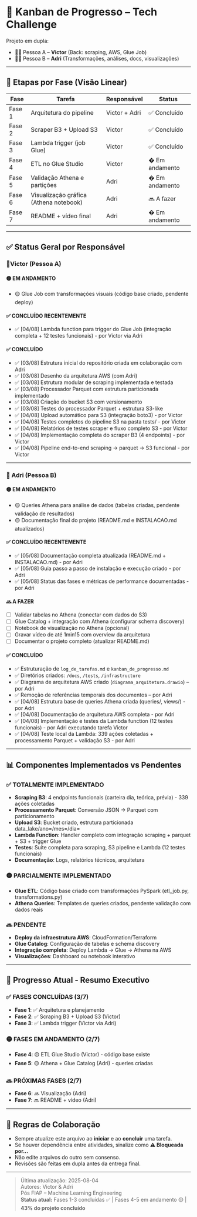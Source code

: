 # 📌 Kanban de Progresso – Tech Challenge
Projeto em dupla:
- 🧑‍💻 Pessoa A – **Victor** (Back: scraping, AWS, Glue Job)
- 👩‍💻 Pessoa B – **Adri** (Transformações, análises, docs, visualizações)

---

## 📆 Etapas por Fase (Visão Linear)
| Fase | Tarefa | Responsável | Status |
|------|--------|-------------|--------|
| Fase 1 | Arquitetura do pipeline | Victor + Adri | ✅ Concluído |
| Fase 2 | Scraper B3 + Upload S3 | Victor | ✅ Concluído |
| Fase 3 | Lambda trigger (job Glue) | Victor | ✅ Concluído |
| Fase 4 | ETL no Glue Studio | Victor | � Em andamento |
| Fase 5 | Validação Athena e partições | Adri | � Em andamento |
| Fase 6 | Visualização gráfica (Athena notebook) | Adri | 🔜 A fazer |
| Fase 7 | README + vídeo final | Adri | � Em andamento |

---

## ✅ Status Geral por Responsável
### 🔹Victor (Pessoa A)

#### 🟡 EM ANDAMENTO
- 🟡 Glue Job com transformações visuais (código base criado, pendente deploy)

#### ✅ CONCLUÍDO RECENTEMENTE
- ✅ [04/08] Lambda function para trigger do Glue Job (integração completa + 12 testes funcionais) - por Victor via Adri

#### ✅ CONCLUÍDO
- ✅ [03/08] Estrutura inicial do repositório criada em colaboração com Adri
- ✅ [03/08] Desenho da arquitetura AWS (com Adri)
- ✅ [03/08] Estrutura modular de scraping implementada e testada
- ✅ [03/08] Processador Parquet com estrutura particionada implementado
- ✅ [03/08] Criação do bucket S3 com versionamento
- ✅ [03/08] Testes do processador Parquet + estrutura S3-like
- ✅ [04/08] Upload automático para S3 (integração boto3) - por Victor
- ✅ [04/08] Testes completos do pipeline S3 na pasta tests/ - por Victor
- ✅ [04/08] Relatórios de testes scraper e fluxo completo S3 - por Victor
- ✅ [04/08] Implementação completa do scraper B3 (4 endpoints) - por Victor
- ✅ [04/08] Pipeline end-to-end scraping → parquet → S3 funcional - por Victor

---

### 🔹 Adri (Pessoa B)
#### 🟡 EM ANDAMENTO
- 🟡 Queries Athena para análise de dados (tabelas criadas, pendente validação de resultados)
- 🟡 Documentação final do projeto (README.md e INSTALACAO.md atualizados)

#### ✅ CONCLUÍDO RECENTEMENTE
- ✅ [05/08] Documentação completa atualizada (README.md + INSTALACAO.md) - por Adri
- ✅ [05/08] Guia passo a passo de instalação e execução criado - por Adri
- ✅ [05/08] Status das fases e métricas de performance documentadas - por Adri

#### 🔜 A FAZER
- [ ] Validar tabelas no Athena (conectar com dados do S3)
- [ ] Glue Catalog + integração com Athena (configurar schema discovery)
- [ ] Notebook de visualização no Athena (opcional)
- [ ] Gravar vídeo de até 1min15 com overview da arquitetura
- [ ] Documentar o projeto completo (atualizar README.md)

#### ✅ CONCLUÍDO
- ✅ Estruturação de `log_de_tarefas.md` e `kanban_de_progresso.md`
- ✅ Diretórios criados: `/docs`, `/tests`, `/infrastructure`
- ✅ Diagrama de arquitetura AWS criado (`diagrama_arquitetura.drawio`) – por Adri
- ✅ Remoção de referências temporais dos documentos – por Adri
- ✅ [04/08] Estrutura base de queries Athena criada (queries/, views/) - por Adri
- ✅ [04/08] Documentação de arquitetura AWS completa - por Adri
- ✅ [04/08] Implementação e testes da Lambda function (12 testes funcionais) - por Adri executando tarefa Victor
- ✅ [04/08] Teste local da Lambda: 339 ações coletadas + processamento Parquet + validação S3 - por Adri

---

## 📊 Componentes Implementados vs Pendentes

### ✅ **TOTALMENTE IMPLEMENTADO**
- **Scraping B3**: 4 endpoints funcionais (carteira dia, teórica, prévia) - 339 ações coletadas
- **Processamento Parquet**: Conversão JSON → Parquet com particionamento
- **Upload S3**: Bucket criado, estrutura particionada data_lake/ano=/mes=/dia=
- **Lambda Function**: Handler completo com integração scraping + parquet + S3 + trigger Glue
- **Testes**: Suite completa para scraping, S3 pipeline e Lambda (12 testes funcionais)
- **Documentação**: Logs, relatórios técnicos, arquitetura

### 🟡 **PARCIALMENTE IMPLEMENTADO**
- **Glue ETL**: Código base criado com transformações PySpark (etl_job.py, transformations.py)
- **Athena Queries**: Templates de queries criados, pendente validação com dados reais

### 🔜 **PENDENTE**
- **Deploy da infraestrutura AWS**: CloudFormation/Terraform
- **Glue Catalog**: Configuração de tabelas e schema discovery
- **Integração completa**: Deploy Lambda → Glue → Athena na AWS
- **Visualizações**: Dashboard ou notebook interativo

---

## 🎯 Progresso Atual - Resumo Executivo

### ✅ **FASES CONCLUÍDAS (3/7)**
- **Fase 1**: ✅ Arquitetura e planejamento
- **Fase 2**: ✅ Scraping B3 + Upload S3 (Victor)
- **Fase 3**: ✅ Lambda trigger (Victor via Adri)

### 🟡 **FASES EM ANDAMENTO (2/7)**
- **Fase 4**: 🟡 ETL Glue Studio (Victor) - código base existe
- **Fase 5**: 🟡 Athena + Glue Catalog (Adri) - queries criadas

### 🔜 **PRÓXIMAS FASES (2/7)**
- **Fase 6**: 🔜 Visualização (Adri)
- **Fase 7**: 🔜 README + vídeo (Adri)

---

## 🛑 Regras de Colaboração
- Sempre atualize este arquivo ao **iniciar** e ao **concluir** uma tarefa.
- Se houver dependência entre atividades, sinalize como **⚠ Bloqueada por...**
- Não edite arquivos do outro sem consenso.
- Revisões são feitas em dupla antes da entrega final.

---

> Última atualização: 2025-08-04  
> Autores: Victor & Adri  
> Pós FIAP – Machine Learning Engineering  
> **Status atual:** Fases 1-3 concluídas ✅ | Fases 4-5 em andamento 🟡 | **43% do projeto concluído**

